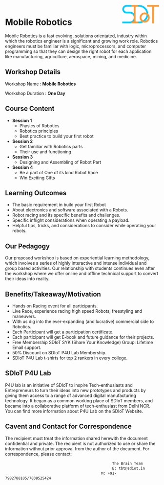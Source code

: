 <img align="right" width="120" height="60" src="https://github.com/Team-SDIoT/SDIoT_Events/blob/master/SDIoT%20New%20Logo.png">

# Mobile Robotics
Mobile Robotics is a fast evolving, solutions orientated, industry within which the robotics engineer is a significant and growing work role. Robotics engineers must be familiar with logic, microprocessors, and computer programming so that they can design the right robot for each application like manufacturing, agriculture, aerospace, mining, and medicine.
## Workshop Details
Workshop Name : **Mobile Robotics**

Workshop Duration : **One Day**
## Course Content
+ **Session 1**
  + Physics of Robotics
  + Robotics principles
  + Best practice to build your first robot
+ **Session 2**
  + Get familiar with Robotics parts
  + Their use and functioning
+ **Session 3**
  + Designing and Assembling of Robot Part
+ **Session 4**
  + Be a part of One of its kind Robot Race
  + Win Exciting Gifts
## Learning Outcomes
+ The basic requirement in build your first Robot
+ About electronics and software associated with a Robots.
+ Robot racing and its specific benefits and challenges.
+ Specific inflight considerations when operating a payload.
+ Helpful tips, tricks, and considerations to consider while operating your robots.
## Our Pedagogy
Our proposed workshop is based on experiential learning methodology, which involves a series of highly interactive and intense individual and group based activities. Our relationship with students continues even after the workshop where we offer online and offline technical support to convert their ideas into reality.
## Benefits/Takeaway/Motivation
+ Hands on Racing event for all participants.
+ Live Race, experience racing high speed Robots, freestyling and maneuvers.
+ With us dig into the ever-expanding (and lucrative) commercial side to Robotics.
+ Each Participant will get a participation certificate.
+ Each participant will get E-book and future guidance for their projects.
+ Free Membership SDIoT SYK (Share Your Knowledge) Group: Lifetime Email support.
+ 50% Discount on SDIoT P4U Lab Membership.
+ SDIoT P4U Lab t-shirts for top 2 rankers in every college.
## SDIoT P4U Lab
P4U lab is an initiative of SDIoT to inspire Tech-enthusiasts and Entrepreneurs to turn their ideas into new prototypes and products by giving them access to a range of advanced digital manufacturing technology. It began as a common working place of SDIoT members, and became into a collaborative platform of tech-enthusiast from Delhi NCR. You can find more information about P4U Lab on the SDIoT Website.
## Cavent and Contact for Correspondence
The recipient must treat the information shared herewith the document confidential and private. The recipient is not authorized to use or share the information without prior approval from the author of the document. For correspondence, please contact:
                                                     
                                                     The Brain Team
                                                     E: tbt@sdiot.in
                                                M: +91-7982788105/7838525424
